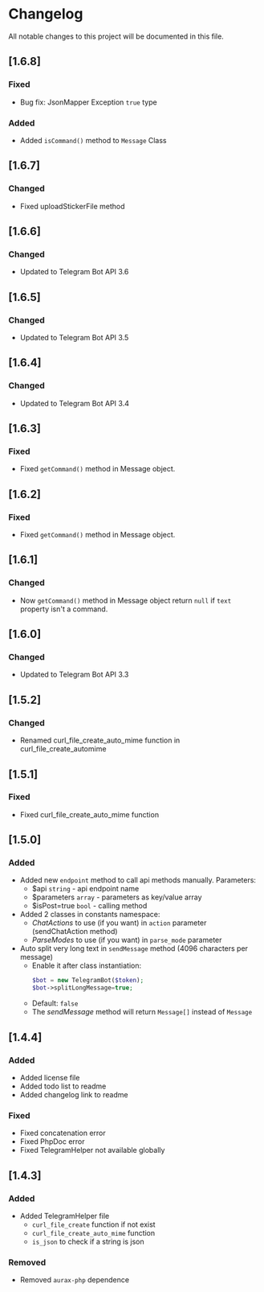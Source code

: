 # Changelog
All notable changes to this project will be documented in this file.

## [1.6.8]
### Fixed
- Bug fix: JsonMapper Exception `true` type
### Added
- Added `isCommand()` method to `Message` Class

## [1.6.7]
### Changed
- Fixed uploadStickerFile method

## [1.6.6]
### Changed
- Updated to Telegram Bot API 3.6

## [1.6.5]
### Changed
- Updated to Telegram Bot API 3.5

## [1.6.4]
### Changed
- Updated to Telegram Bot API 3.4

## [1.6.3]
### Fixed
- Fixed `getCommand()` method in Message object.

## [1.6.2]
### Fixed
- Fixed `getCommand()` method in Message object.

## [1.6.1]
### Changed
- Now `getCommand()` method in Message object return `null` if `text` property isn't a command.

## [1.6.0]
### Changed
- Updated to Telegram Bot API 3.3

## [1.5.2]
### Changed
- Renamed curl_file_create_auto_mime function in curl_file_create_automime

## [1.5.1]
### Fixed
- Fixed curl_file_create_auto_mime function

## [1.5.0]
### Added
- Added new `endpoint` method to call api methods manually. Parameters:
    - $api `string` - api endpoint name
    - $parameters `array` - parameters as key/value array
    - $isPost=true `bool` - calling method  
- Added 2 classes in constants namespace:
    - *ChatActions* to use (if you want) in `action` parameter (sendChatAction method)
    - *ParseModes* to use (if you want) in `parse_mode` parameter
- Auto split very long text in `sendMessage` method (4096 characters per message)
    - Enable it after class instantiation:
      ```php
      $bot = new TelegramBot($token);
      $bot->splitLongMessage=true;
      ```
    - Default: `false`
    - The *sendMessage* method will return `Message[]` instead of `Message`
    
## [1.4.4]
### Added
- Added license file
- Added todo list to readme
- Added changelog link to readme

### Fixed
- Fixed concatenation error 
- Fixed PhpDoc error
- Fixed TelegramHelper not available globally

## [1.4.3]
### Added
- Added TelegramHelper file
    - `curl_file_create` function if not exist
    - `curl_file_create_auto_mime` function
    - `is_json` to check if a string is json

### Removed
- Removed `aurax-php` dependence
